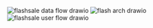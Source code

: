 ![flashsale data flow drawio](https://github.com/user-attachments/assets/0684e22f-e5f8-45f5-8e4c-b4e78ddafbcd)
![flash arch drawio](https://github.com/user-attachments/assets/884fd634-7009-472b-b0c1-2e2aec5d9dde)
![flashsale user flow drawio](https://github.com/user-attachments/assets/a5d2b26a-9e1d-4d4a-8606-66422d26387c)

